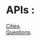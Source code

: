 # APIs :

[Cities](https://bishoylabib7.github.io/jsonAPI/cities.json).\
[Questions](https://bishoylabib7.github.io/jsonAPI/questions.json).


